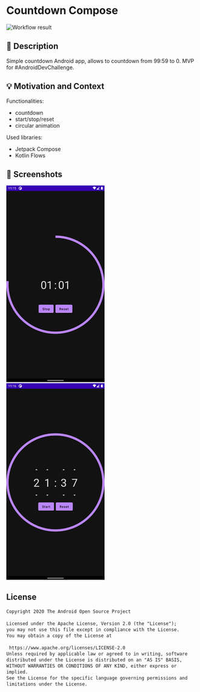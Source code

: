 # Countdown Compose
![Workflow result](https://github.com/burnoo/CountdownCompose/workflows/Check/badge.svg)

## :scroll: Description
Simple countdown Android app, allows to countdown from 99:59 to 0. MVP for #AndroidDevChallenge.

## :bulb: Motivation and Context
Functionalities:
- countdown
- start/stop/reset
- circular animation

Used libraries:
- Jetpack Compose
- Kotlin Flows

## :camera_flash: Screenshots
<img src="/results/screenshot_1.png" width="260">&emsp;<img src="/results/screenshot_2.png" width="260">

## License
```  
Copyright 2020 The Android Open Source Project  
  
Licensed under the Apache License, Version 2.0 (the "License");  
you may not use this file except in compliance with the License.  
You may obtain a copy of the License at  
  
 https://www.apache.org/licenses/LICENSE-2.0  
Unless required by applicable law or agreed to in writing, software  
distributed under the License is distributed on an "AS IS" BASIS,  
WITHOUT WARRANTIES OR CONDITIONS OF ANY KIND, either express or implied.  
See the License for the specific language governing permissions and  
limitations under the License.  
```